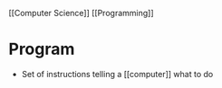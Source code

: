 [[Computer Science]] [[Programming]]

# Program
- Set of instructions telling a [[computer]] what to do

